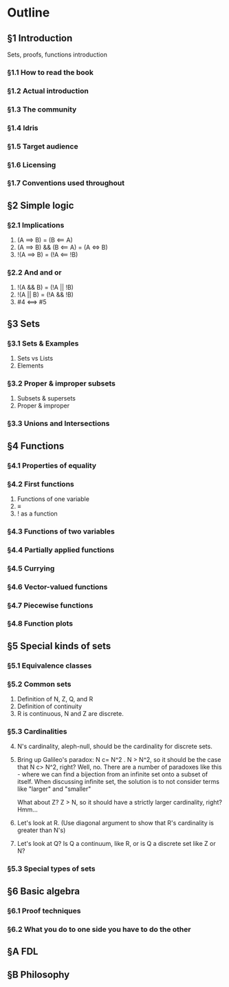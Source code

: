 # Outline

## §1 Introduction

Sets, proofs, functions introduction

### §1.1 How to read the book
### §1.2 Actual introduction
### §1.3 The community
### §1.4 Idris
### §1.5 Target audience
### §1.6 Licensing
### §1.7 Conventions used throughout

## §2 Simple logic

### §2.1 Implications

1. (A ==> B) = (B <== A)
2. (A ==> B) && (B <== A) = (A <=> B)
3. !(A ==> B) = (!A <== !B)

### §2.2 And and or

1. !(A && B) = (!A || !B)
2. !(A || B) = (!A && !B)
3. #4 <==> #5

## §3 Sets

### §3.1 Sets & Examples

1. Sets vs Lists
2. Elements

### §3.2 Proper & improper subsets

1. Subsets & supersets
2. Proper & improper

### §3.3 Unions and Intersections

## §4 Functions

### §4.1 Properties of equality
### §4.2 First functions

1. Functions of one variable
2. ≡
3. ! as a function

### §4.3 Functions of two variables
### §4.4 Partially applied functions
### §4.5 Currying
### §4.6 Vector-valued functions
### §4.7 Piecewise functions
### §4.8 Function plots

## §5 Special kinds of sets

### §5.1 Equivalence classes

### §5.2 Common sets

1. Definition of N, Z, Q, and R
2. Definition of continuity
3. R is continuous, N and Z are discrete.
  
### §5.3 Cardinalities

4. N's cardinality, aleph-null, should be the cardinality for discrete
   sets. 
5. Bring up Galileo's paradox: N c= N^2 . N > N^2, so it should be the case that
   N c> N^2, right? Well, no. There are a number of paradoxes like this - where
   we can find a bijection from an infinite set onto a subset of itself. When
   discussing infinite set, the solution is to not consider terms like "larger"
   and "smaller"

   What about Z? Z > N, so it should have a strictly larger cardinality, right?
   Hmm...

6. Let's look at R. (Use diagonal argument to show that R's cardinality is
   greater than N's)
   
7. Let's look at Q? Is Q a continuum, like R, or is Q a discrete set like Z or
   N?

### §5.3 Special types of sets

## §6 Basic algebra

### §6.1 Proof techniques
### §6.2 What you do to one side you have to do the other

## §A FDL 
## §B Philosophy
